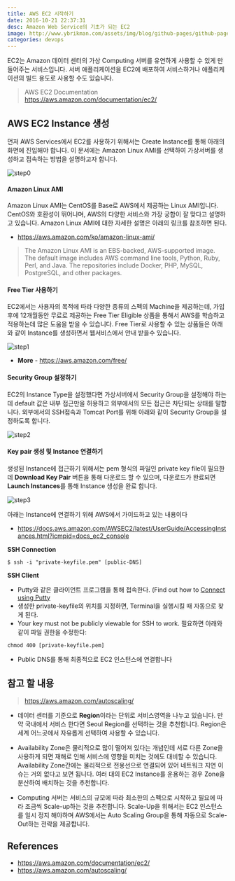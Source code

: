 ```yaml
---
title: AWS EC2 시작하기
date: 2016-10-21 22:37:31
desc: Amazon Web Service의 기초가 되는 EC2
image: http://www.ybrikman.com/assets/img/blog/github-pages/github-pages.png
categories: devops
---
```


EC2는 Amazon 데이터 센터의 가상 Computing 서버를 유연하게 사용할 수 있게 만들어주는 서비스입니다. 서버 애플리케이션을 EC2에 배포하여 서비스하거나 애플리케이션의 빌드 용도로 사용할 수도 있습니다.

> AWS EC2 Documentation
https://aws.amazon.com/documentation/ec2/

## AWS EC2 Instance 생성

먼저 AWS Services에서 EC2를 사용하기 위해서는 Create Instance를 통해 아래의 화면에 진입해야 합니다. 이 문서에는 Amazon Linux AMI를 선택하여 가상서버를 생성하고 접속하는 방법을 설명하고자 합니다.

![step0](http://image.toast.com/aaaaahq/aws-ec2-step0.png)

#### Amazon Linux AMI

Amazon Linux AMI는 CentOS를 Base로 AWS에서 제공하는 Linux AMI입니다. CentOS와 호환성이 뛰어나며, AWS의 다양한 서비스와 가장 궁합이 잘 맞다고 설명하고 있습니다. Amazon Linux AMI에 대한 자세한 설명은 아래의 링크를 참조하면 된다.

- https://aws.amazon.com/ko/amazon-linux-ami/

> The Amazon Linux AMI is an EBS-backed, AWS-supported image. The default image includes AWS command line tools, Python, Ruby, Perl, and Java. The repositories include Docker, PHP, MySQL, PostgreSQL, and other packages.

####  Free Tier 사용하기

EC2에서는 사용자의 목적에 따라 다양한 종류의 스펙의 Machine을 제공하는데, 가입 후에 12개월동안 무료로 제공하는 Free Tier Eligible 상품을 통해서 AWS를 학습하고 적용하는데 많은 도움을 받을 수 있습니다. Free Tier로 사용할 수 있는 상품들은 아래와 같이 Instance를 생성하면서 웹서비스에서 안내 받을수 있습니다.

![step1](http://image.toast.com/aaaaahq/aws-ec2-step1.png)
- **More** - https://aws.amazon.com/free/

#### Security Group 설정하기

EC2의 Instance Type을 설정했다면 가상서버에서 Security Group을 설정해야 하는데 default 값은 내부 접근만을 허용하고 외부에서의 모든 접근은 차단되는 상태를 말합니다. 외부에서의 SSH접속과 Tomcat Port를 위해 아래와 같이 Security Group을 설정하도록 합니다.

![step2](http://image.toast.com/aaaaahq/aws-ec2-step2.png)

#### Key pair 생성 및 Instance 연결하기

생성된 Instance에 접근하기 위해서는 pem 형식의 파일인 private key file이 필요한데 **Download Key Pair** 버튼을 통해 다운로드 할 수 있으며, 다운로드가 완료되면 **Launch Instances**를 통해 Instance 생성을 완료 합니다.

![step3](http://image.toast.com/aaaaahq/aws-ec2-step3.png)

아래는 Instance에 연결하기 위해 AWS에서 가이드하고 있는 내용이다

- https://docs.aws.amazon.com/AWSEC2/latest/UserGuide/AccessingInstances.html?icmpid=docs_ec2_console


**SSH Connection**

```shell
$ ssh -i "private-keyfile.pem" [public-DNS]
```

**SSH Client**

- Putty와 같은 클라이언트 프로그램을 통해 접속한다. (Find out how to [Connect using Putty](https://docs.aws.amazon.com/AWSEC2/latest/UserGuide/putty.html?console_help=true)
- 생성한 private-keyfile의 위치를 지정하면, Terminal을 실행시킬 때 자동으로 찾게 된다.
- Your key must not be publicly viewable for SSH to work. 필요하면 아래와 같이 파일 권한을 수정한다:

````
chmod 400 [private-keyfile.pem]
````
- Public DNS를 통해 최종적으로 EC2 인스턴스에 연결합니다

## 참고 할 내용

> https://aws.amazon.com/autoscaling/

- 데이터 센터를 기준으로 **Region**이라는 단위로 서비스영역을 나누고 있습니다. 만약 국내에서 서비스 한다면 Seoul Region를 선택하는 것을 추천합니다. Region은 세계 어느곳에서 자유롭게 선택하여 사용할 수 있습니다.

- Availability Zone은 물리적으로 많이 떨어져 있다는 개념인데 서로 다른 Zone을 사용하게 되면 재해로 인해 서비스에 영향을 미치는 것에도 대비할 수 있습니다. Availability Zone간에는 물리적으로 전용선으로 연결되어 있어 네트워크 지연 이슈는 거의 없다고 보면 됩니다. 여러 대의 EC2 Instance를 운용하는 경우 Zone을 분산하여 배치하는 것을 추천합니다.

- Computing 서버는 서비스의 규모에 따라 최소한의 스펙으로 시작하고 필요에 따라 조금씩 Scale-up하는 것을 추천합니다. Scale-Up을 위해서는 EC2 인스턴스를 일시 정지 해야하며 AWS에서는 Auto Scaling Group을 통해 자동으로 Scale-Out하는 전략을 제공합니다.

## References
- https://aws.amazon.com/documentation/ec2/
- https://aws.amazon.com/autoscaling/
